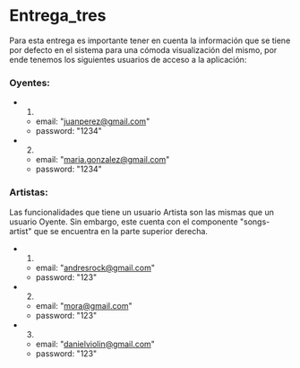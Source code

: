 # Entrega_tres

Para esta entrega es importante tener en cuenta la información que se tiene por defecto en el sistema para una cómoda visualización del mismo, por ende tenemos los siguientes usuarios de acceso a la aplicación:

### Oyentes:
* 1.
  - email: "juanperez@gmail.com"
  - password: "1234"
* 2.
  - email: "maria.gonzalez@gmail.com"
  - password: "1234"

### Artistas:
Las funcionalidades que tiene un usuario Artista son las mismas que un usuario Oyente. Sin embargo, este cuenta con el componente "songs-artist" que se encuentra en la parte superior derecha.

* 1.
  - email: "andresrock@gmail.com"
  - password: "123"
* 2.
  - email: "mora@gmail.com"
  - password: "123"
* 3. 
  - email: "danielviolin@gmail.com"
  - password: "123"

